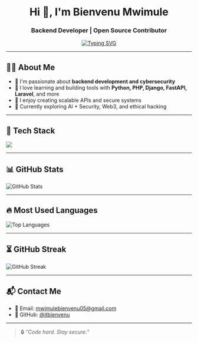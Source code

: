 <h1 align="center">Hi 👋, I'm Bienvenu Mwimule</h1>
<h3 align="center">Backend Developer | Open Source Contributor</h3>

<p align="center">
  <a href="https://github.com/itbienvenu">
    <img src="https://readme-typing-svg.herokuapp.com?font=Fira+Code&weight=500&size=22&pause=1000&center=true&vCenter=true&color=00F7FF&width=435&lines=Passionate+about+code+and+security;Loves+Python%2C+PHP%2C+and+Django;Building+tools+that+solve+real+problems" alt="Typing SVG" />
  </a>
</p>

---

## 👨‍💻 About Me

- 🔐 I'm passionate about **backend development and cybersecurity**
- 🧠 I love learning and building tools with **Python, PHP, Django, FastAPI, Laravel**, and more
- 🚀 I enjoy creating scalable APIs and secure systems
- 🎯 Currently exploring AI + Security, Web3, and ethical hacking

---

## 🧰 Tech Stack

<p align="left">
  <img src="https://skillicons.dev/icons?i=python,php,django,fastapi,laravel,flask,mysql,sqlite,linux,git,vscode,html,css,js" />
</p>

---

## 📊 GitHub Stats

<p align="left">
  <img src="https://github-readme-stats.vercel.app/api?username=itbienvenu&show_icons=true&theme=radical" alt="GitHub Stats" />
</p>

---

## 🔥 Most Used Languages

<p align="left">
  <img src="https://github-readme-stats.vercel.app/api/top-langs/?username=itbienvenu&layout=compact&theme=tokyonight" alt="Top Languages" />
</p>

---

## ⏳ GitHub Streak

<p align="left">
  <img src="https://streak-stats.demolab.com?user=itbienvenu&theme=dark&hide_border=true" alt="GitHub Streak" />
</p>

---

## 📬 Contact Me

- 📧 Email: [mwimulebienvenu05@gmail.com](mailto:mwimulebienvenu05@gmail.com)
- 🔗 GitHub: [@itbienvenu](https://github.com/itbienvenu)

---

> 🔒 *“Code hard. Stay secure.”*
